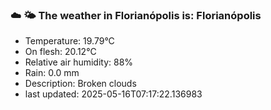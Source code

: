 ### ☁️ 🌤️  The weather in Florianópolis is: Florianópolis

- Temperature: 19.79°C
- On flesh: 20.12°C
- Relative air humidity: 88%
- Rain: 0.0 mm
- Description: Broken clouds
- last updated: 2025-05-16T07:17:22.136983
